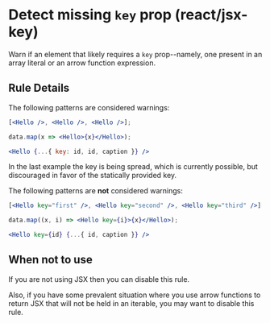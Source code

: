 # Detect missing `key` prop (react/jsx-key)

Warn if an element that likely requires a `key` prop--namely, one present in an
array literal or an arrow function expression.

## Rule Details

The following patterns are considered warnings:

```jsx
[<Hello />, <Hello />, <Hello />];

data.map(x => <Hello>{x}</Hello>);

<Hello {...{ key: id, id, caption }} />
```

In the last example the key is being spread, which is currently possible, but discouraged in favor of the statically provided key.

The following patterns are **not** considered warnings:

```jsx
[<Hello key="first" />, <Hello key="second" />, <Hello key="third" />];

data.map((x, i) => <Hello key={i}>{x}</Hello>);

<Hello key={id} {...{ id, caption }} />
```

## When not to use

If you are not using JSX then you can disable this rule.

Also, if you have some prevalent situation where you use arrow functions to
return JSX that will not be held in an iterable, you may want to disable this
rule.
